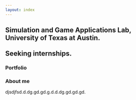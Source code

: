```yaml
---
layout: index
---
```


## Simulation and Game Applications Lab, University of Texas at Austin.<br><br>Seeking internships.

### Portfolio
<div class="portfolio-div"></div>

### About me
djsdjfsd.d.dg.gd.gd.g.d.d.dg.gd.gd.gd.
